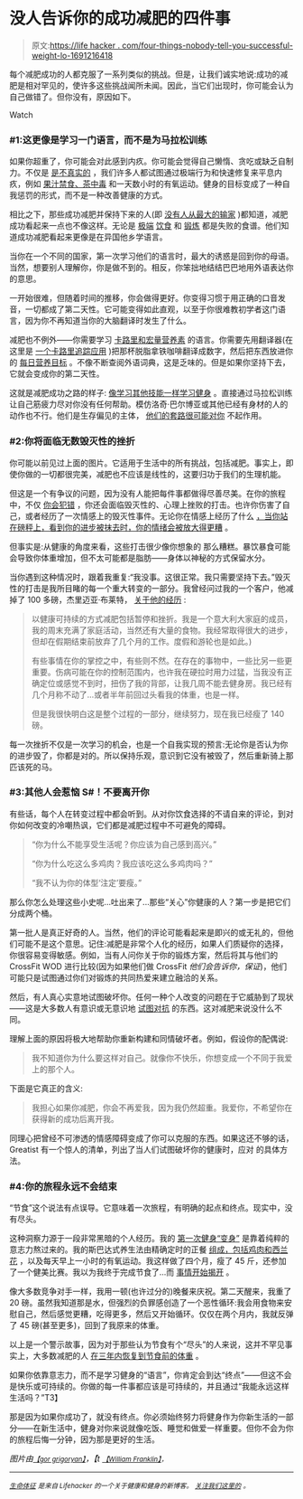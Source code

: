 # 没人告诉你的成功减肥的四件事

> 原文:[https://life hacker . com/four-things-nobody-tell-you-successful-weight-lo-1691216418](https://lifehacker.com/four-things-nobody-tells-you-about-successful-weight-lo-1691216418)

每个减肥成功的人都克服了一系列类似的挑战。但是，让我们诚实地说:成功的减肥是相对罕见的，使许多这些挑战闻所未闻。因此，当它们出现时，你可能会认为自己做错了。但你没有，原因如下。

Watch

### #1:这更像是学习一门语言，而不是为马拉松训练

如果你超重了，你可能会对此感到内疚。你可能会觉得自己懒惰、贪吃或缺乏自制力。不仅是 [是不真实的](http://dicktalens.com/the-myth-of-willpower-and-eat-less-move-more/) ，我们许多人都试图通过极端行为和快速修复来平息内疚，例如 [果汁禁食、茶中毒](http://lifehacker.com/ditch-your-dysfunctional-diet-and-learn-to-love-your-fo-5899002) 和一天数小时的有氧运动。健身的目标变成了一种自我惩罚的形式，而不是一种改善健康的方式。

相比之下，那些成功减肥并保持下来的人(即 [没有人从最大的输家](http://gawker.com/5412760/biggest-loser-basically-killing-fat-people-for-your-amusement) )都知道，减肥成功看起来一点也不像这样。无论是 [极端](http://lifehacker.com/ditch-your-dysfunctional-diet-and-learn-to-love-your-fo-5899002) [饮食](http://vitals.lifehacker.com/how-to-set-a-target-body-weight-for-better-chances-of-d-1678382801) 和 [锻炼](http://vitals.lifehacker.com/exercise-vs-diet-which-is-more-important-for-weight-l-1677532039) 都是失败的食谱。他们知道成功减肥看起来更像是在异国他乡学语言。

当你在一个不同的国家，第一次学习他们的语言时，最大的诱惑是回到你的母语。当然，想要别人理解你，你是做不到的。相反，你笨拙地结结巴巴地用外语表达你的意思。

一开始很难，但随着时间的推移，你会做得更好。你变得习惯于用正确的口音发音，一切都成了第二天性。它可能变得如此直观，以至于你很难教初学者这门语言，因为你不再知道当你的大脑翻译时发生了什么。

减肥也不例外——你需要学习 [卡路里和宏量营养素](http://ontheregimen.com/2013/10/15/how-to-count-your-macros-a-comprehensive-guide/) 的语言。你需要先用翻译器(在这里是 [一个卡路里追踪应用](https://lifehacker.com/five-best-food-and-nutrition-tracking-tools-1084103754) )把那杯脱脂拿铁咖啡翻译成数字，然后把东西放进你的 [每日营养目标](http://vitals.lifehacker.com/how-to-set-a-target-body-weight-for-better-chances-of-d-1678382801) 。不像不断查阅外语词典，这是乏味的。但是如果你坚持下去，它就会变成你的第二天性。

这就是减肥成功之路的样子: [像学习其他技能一样学习健身](http://lifehacker.com/fitness-is-a-skill-not-a-talent-heres-how-to-develop-1651281013) 。直接通过马拉松训练让自己筋疲力尽对你没有任何帮助。模仿洛奇·巴尔博亚或其他已经有身材的人的动作也不行。他们是生存偏见的主体， [他们的套路很可能对你](http://vitals.lifehacker.com/three-common-fitness-traps-to-avoid-and-what-to-do-ins-1680448743) 不起作用。

### #2:你将面临无数毁灭性的挫折

你可能以前见过上面的图片。它适用于生活中的所有挑战，包括减肥。事实上，即使你做的一切都很完美，减肥也不应该是线性的，这要归功于我们的生理机能。

但这是一个有争议的问题，因为没有人能把每件事都做得尽善尽美。在你的旅程中，不仅 [你会犯错](https://lifehacker.com/stop-focusing-on-your-mistakes-for-better-fitness-succe-1683397239) ，你还会面临毁灭性的、心理上挫败的打击。也许你伤害了自己，或者经历了一次情感上的毁灭性事件。无论你在情感上经历了什么 [，当你站在磅秤上，看到你的进步被抹去时，你的情绪会被放大得更糟](http://dicktalens.com/taming-the-scale) 。

但事实是:从健康的角度来看，这些打击很少像你想象的 那么糟糕。暴饮暴食可能会导致你体重增加，但不太可能都是脂肪——身体以神秘的方式保留水分。

当你遇到这种情况时，跟着我重复:“我没事。这很正常。我只需要坚持下去。”毁灭性的打击是我所目睹的每一个重大转变的一部分。我曾经问过我的一个客户，他减掉了 100 多磅，杰里迈亚·布莱特， [关于他的经历](http://dicktalens.com/wp-content/uploads/2014/08/jeremiah-100-lbs-300x300.jpg) :

> 以健康可持续的方式减肥包括暂停和挫折。我是一个意大利大家庭的成员，我的周末充满了家庭活动，当然还有大量的食物。我经常取得很大的进步，但却在假期结束前放弃了几个月的工作。度假和游轮也是如此。)
> 
> 有些事情在你的掌控之中，有些则不然。在存在的事物中，一些比另一些更重要。伤病可能在你的控制范围内，也许我在硬拉时用力过猛，当我没有正确定位或感觉不到时，扭伤了我的背部，让我几周不能去健身房。我已经有几个月称不动了…或者半年前回过头看我的体重，也是一样。
> 
> 但是我很快明白这是整个过程的一部分，继续努力，现在我已经瘦了 140 磅。

每一次挫折不仅是一次学习的机会，也是一个自我实现的预言:无论你是否认为你的进步毁了，你都是对的。所以保持乐观，意识到它没有被毁了，然后重新骑上那匹该死的马。

### #3:其他人会惹恼 S#！不要离开你

有些话，每个人在转变过程中都会听到。从对你饮食选择的不请自来的评论，到对你如何改变的冷嘲热讽，它们都是减肥过程中不可避免的障碍。

> “你为什么不能享受生活呢？你应该为自己感到高兴。”
> 
> “你为什么吃这么多鸡肉？我应该吃这么多鸡肉吗？”
> 
> “我不认为你的体型‘注定’要瘦。”

那么你怎么处理这些小史呢...吐出来了...那些“关心”你健康的人？第一步是把它们分成两个桶。

第一批人是真正好奇的人。当然，他们的评论可能看起来是即兴的或无礼的，但他们可能不是这个意思。记住:减肥是非常个人化的经历，如果人们质疑你的选择，你很容易变得敏感。例如，当有人问你关于你的锻炼方案，然后将其与他们的 CrossFit WOD 进行比较(因为如果他们做 CrossFit *他们会告诉你，保证*)，他们可能只是试图通过你们对锻炼的共同热爱来建立融洽的关系。

然后，有人真心实意地试图破坏你。任何一种个人改变的问题在于它威胁到了现状——这是大多数人有意识或无意识地 [试图对抗](https://lifehacker.com/how-loved-ones-can-sabotage-your-fitness-efforts-1679165787) 的东西。这对减肥来说没什么不同。

理解上面的原因将极大地帮助你重新构建和同情破坏者。例如，假设你的配偶说:

> 我不知道你为什么要这样对自己。就像你不快乐，你想变成一个不同于我爱上的那个人。

下面是它真正的含义:

> 我担心如果你减肥，你会不再爱我，因为我仍然超重。我爱你，不希望你在获得新的成功后离开我。

同理心把曾经不可渗透的情感障碍变成了你可以克服的东西。如果这还不够的话，Greatist 有一个惊人的清单，列出了当人们试图破坏你的健康时，应对 的具体方法。

### #4:你的旅程永远不会结束

“节食”这个说法有点误导。它意味着一次旅程，有明确的起点和终点。现实中，没有尽头。

这种洞察力源于一段非常黑暗的个人经历。我的 [第一次健身“变身”](http://dicktalens.com/the-dark-truth-about-my-first-fitness-transformation/) 是靠着纯粹的意志力熬过来的。我的斯巴达式养生法由精确定时的正餐 [组成，包括鸡肉和西兰花](http://lifehacker.com/ditch-your-dysfunctional-diet-and-learn-to-love-your-fo-5899002#_ga=1.2643511.605815723.1425585061) ，以及每天早上一小时的有氧运动。我这样做了四个月，瘦了 45 斤，还参加了一个健美比赛。我以为我终于完成节食了...而 [事情开始揭开](http://dicktalens.com/the-dark-truth-about-my-first-fitness-transformation/) 。

像大多数竞争对手一样，我用一顿(也许过分的)晚餐来庆祝。第二天醒来，我重了 20 磅。虽然我知道那是水，但强烈的负罪感创造了一个恶性循环:我会用食物来安慰自己，然后感觉更糟，吃得更多，然后又开始循环。仅仅在两个月内，我就反弹了 45 磅(甚至更多)，回到了我原来的体重。

以上是一个警示故事，因为对于那些认为节食有个“尽头”的人来说，这并不罕见事实上，大多数减肥的人 [在三年内恢复到节食前的体重](http://www.livestrong.com/article/438395-the-percentage-of-people-who-regain-weight-after-rapid-weight-loss-risks/) 。

如果你依靠意志力，而不是学习健身的“语言”，你肯定会到达“终点”——但这不会是快乐或可持续的。你做的每一件事都应该是可持续的，并且通过“我能永远这样生活吗？”T3】

那是因为如果你成功了，就没有终点。你必须始终努力将健身作为你新生活的一部分——在新生活中，健身对你来说就像吃饭、睡觉和做爱一样重要。但你不会为你的旅程后悔一分钟，因为那是更好的生活。

*图片由*[<small>*【gor grigoryan】*</small>](http://www.shutterstock.com/pic-142392937.html&src=download_history)*，【t* [<small>*【William Franklin】*</small>](https://www.flickr.com/photos/williamafranklin/)<small>*，*</small>

* * *

[*<small>生命体征</small>*](http://vitals.lifehacker.com/) *<small>是来自 Lifehacker 的一个关于健康和健身的新博客。</small>* [*<small>关注我们这里的</small>*](https://twitter.com/VitalsLH) <small>*。*</small>